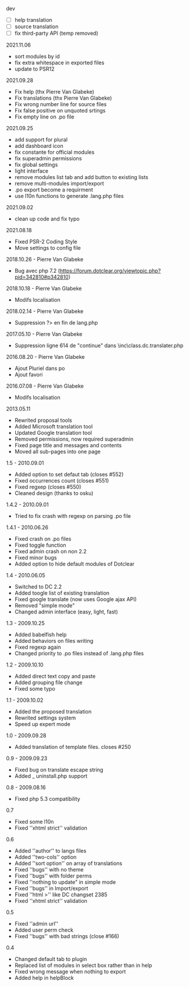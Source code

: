 dev
- [ ] help translation
- [ ] source translation
- [ ] fix third-party API (temp removed)

2021.11.06
- sort modules by id
- fix extra whitespace in exported files
- update to PSR12

2021.09.28
- Fix help (thx Pierre Van Glabeke)
- Fix translations (thx Pierre Van Glabeke)
- Fix wrong number line for source files
- Fix false positive on unquoted srtings
- Fix empty line on .po file

2021.09.25
- add support for plural
- add dashboard icon
- fix constante for official modules
- fix superadmin permissions
- fix global settings
- light interface
- remove modules list tab and add button to existing lists
- remove multi-modules import/export
- .po export become a requirment
- use l10n functions to generate .lang.php files

2021.09.02
- clean up code and fix typo

2021.08.18
- Fixed PSR-2 Coding Style
- Move settings to config file

2018.10.26 - Pierre Van Glabeke
- Bug avec php 7.2 (https://forum.dotclear.org/viewtopic.php?pid=342810#p342810)

2018.10.18 - Pierre Van Glabeke
- Modifs localisation

2018.02.14 - Pierre Van Glabeke
- Suppression ?> en fin de lang.php

2017.05.10 - Pierre Van Glabeke
- Suppression ligne 614 de "continue" dans \inc\class.dc.translater.php

2016.08.20 - Pierre Van Glabeke
- Ajout Pluriel dans po
- Ajout favori

2016.07.08 - Pierre Van Glabeke
- Modifs localisation

2013.05.11
- Rewrited proposal tools
- Added Microsoft translation tool
- Updated Google translation tool
- Removed permissions, now required superadmin
- Fixed page title and messages and contents
- Moved all sub-pages into one page

1.5 - 2010.09.01
- Added option to set defaut tab (closes #552)
- Fixed occurrences count (closes #551)
- Fixed regxep (closes #550)
- Cleaned design (thanks to osku)

1.4.2 - 2010.09.01
- Tried to fix crash with regexp on parsing .po file

1.4.1 - 2010.06.26
- Fixed crash on .po files
- Fixed toggle function
- Fixed admin crash on non 2.2
- Fixed minor bugs
- Added option to hide default modules of Dotclear

1.4 - 2010.06.05
- Switched to DC 2.2
- Added toogle list of existing translation
- Fixed google translate (now uses Google ajax API)
- Removed "simple mode"
- Changed admin interface (easy, light, fast)

1.3 - 2009.10.25
- Added babelfish help
- Added behaviors on files writing
- Fixed regexp again
- Changed priority to .po files instead of .lang.php files

1.2 - 2009.10.10
- Added direct text copy and paste
- Added grouping file change
- Fixed some typo

1.1 - 2009.10.02
- Added the proposed translation 
- Rewrited settings system
- Speed up expert mode

1.0 - 2009.09.28
- Added translation of template files. closes #250

0.9 - 2009.09.23
- Fixed bug on translate escape string
- Added _ uninstall.php support

0.8 - 2009.08.16
- Fixed php 5.3 compatibility

0.7
- Fixed some l10n
- Fixed ''xhtml strict'' validation

0.6
- Added ''author'' to langs files
- Added ''two-cols'' option
- Added ''sort option'' on array of translations
- Fixed ''bugs'' with no theme
- Fixed ''bugs'' with folder perms
- Fixed ''nothing to update" in simple mode
- Fixed ''bugs'' in Import/export
- Fixed ''html &gt;'' like DC changset 2385
- Fixed ''xhtml strict'' validation

0.5
- Fixed ''admin url''
- Added user perm check
- Fixed ''bugs'' with bad strings (close #166)

0.4
- Changed default tab to plugin
- Replaced list of modules in select box rather than in help
- Fixed wrong message when nothing to export
- Added help in helpBlock